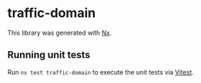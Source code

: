 # traffic-domain

This library was generated with [Nx](https://nx.dev).

## Running unit tests

Run `nx test traffic-domain` to execute the unit tests via [Vitest](https://vitest.dev/).
